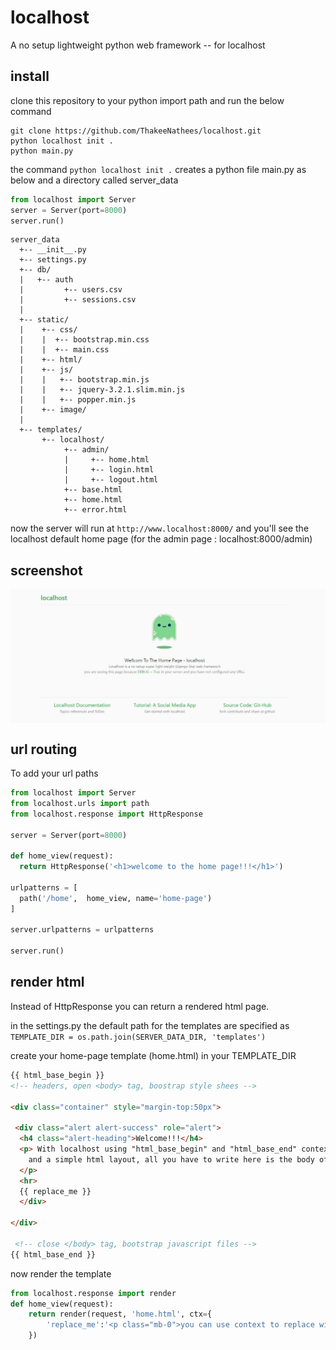 # localhost
A no setup lightweight python web framework -- for localhost

## install
clone this repository to your python import path and run the below command 

```
git clone https://github.com/ThakeeNathees/localhost.git
python localhost init .
python main.py
```
the command `python localhost init .` creates a python file main.py as below and a directory called server_data
```python
from localhost import Server
server = Server(port=8000)
server.run()
```
```
server_data
  +-- __init__.py
  +-- settings.py
  +-- db/
  |   +-- auth
  |         +-- users.csv
  |         +-- sessions.csv
  |
  +-- static/
  |    +-- css/
  |    |  +-- bootstrap.min.css
  |    |  +-- main.css
  |    +-- html/
  |    +-- js/
  |    |   +-- bootstrap.min.js
  |    |   +-- jquery-3.2.1.slim.min.js
  |    |   +-- popper.min.js
  |    +-- image/
  |
  +-- templates/
       +-- localhost/
            +-- admin/
            |     +-- home.html
            |     +-- login.html
            |     +-- logout.html
            +-- base.html
            +-- home.html
            +-- error.html
```

now the server will run at `http://www.localhost:8000/` and you'll see the localhost default home page (for the admin page : localhost:8000/admin)

## screenshot
<p align="center">
<img src="screenshot.jpg" width="1000" align="middle">
</p>

## url routing
To add your url paths
```python
from localhost import Server
from localhost.urls import path 
from localhost.response import HttpResponse

server = Server(port=8000)

def home_view(request):
  return HttpResponse('<h1>welcome to the home page!!!</h1>')
  
urlpatterns = [
  path('/home',  home_view, name='home-page')
]

server.urlpatterns = urlpatterns

server.run()
```

## render html
Instead of HttpResponse you can return a rendered html page.<br>

in the settings.py the default path for the templates are specified as  
```TEMPLATE_DIR = os.path.join(SERVER_DATA_DIR, 'templates')```

create your home-page template (home.html) in your TEMPLATE_DIR

```html
{{ html_base_begin }}
<!-- headers, open <body> tag, boostrap style shees --> 

<div class="container" style="margin-top:50px">

 <div class="alert alert-success" role="alert">
  <h4 class="alert-heading">Welcome!!!</h4>
  <p> With localhost using "html_base_begin" and "html_base_end" context you can use boostrap, 
    and a simple html layout, all you have to write here is the body of the page.
  </p>
  <hr>
  {{ replace_me }}
  </div>

</div>

 <!-- close </body> tag, bootstrap javascript files -->
{{ html_base_end }}
```
now render the template
```python
from localhost.response import render
def home_view(request):
    return render(request, 'home.html', ctx={
        'replace_me':'<p class="mb-0">you can use context to replace with html source code</p>'
    })
```


